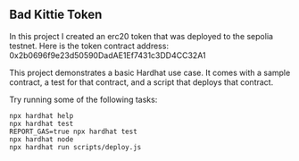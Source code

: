## Bad Kittie Token

In this project I created an erc20 token that was deployed to the sepolia testnet. Here is the token contract address: 0x2b0696f9e23d50590DadAE1Ef7431c3DD4CC32A1

This project demonstrates a basic Hardhat use case. It comes with a sample contract, a test for that contract, and a script that deploys that contract.

Try running some of the following tasks:

```shell
npx hardhat help
npx hardhat test
REPORT_GAS=true npx hardhat test
npx hardhat node
npx hardhat run scripts/deploy.js
```
